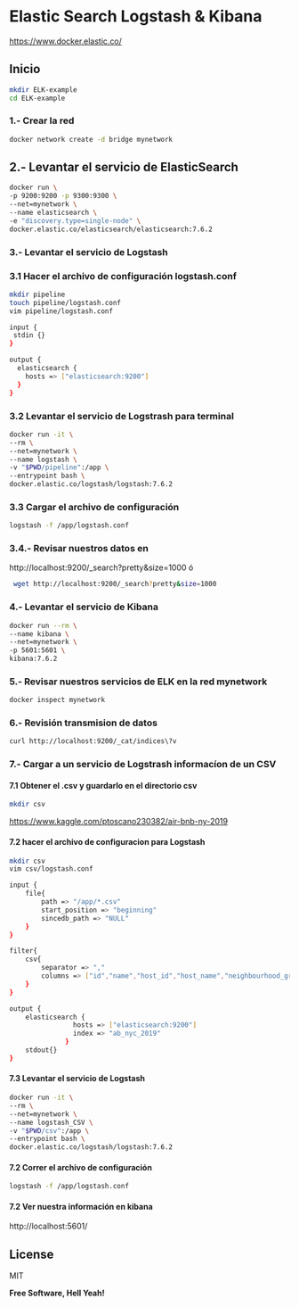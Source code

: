 # Elastic Search Logstash & Kibana

https://www.docker.elastic.co/

## Inicio
```bash
mkdir ELK-example
cd ELK-example
```

### 1.- Crear la red 

```bash
docker network create -d bridge mynetwork   
```
## 2.- Levantar el servicio de ElasticSearch

```bash
docker run \
-p 9200:9200 -p 9300:9300 \
--net=mynetwork \
--name elasticsearch \
-e "discovery.type=single-node" \
docker.elastic.co/elasticsearch/elasticsearch:7.6.2
```

### 3.- Levantar el servicio de Logstash 
### 3.1 Hacer el archivo de configuración logstash.conf
```bash
mkdir pipeline
touch pipeline/logstash.conf
vim pipeline/logstash.conf
```

```bash
input {
 stdin {}
}

output {
  elasticsearch {
    hosts => ["elasticsearch:9200"]
  }
}
```
### 3.2 Levantar el servicio de Logstrash para terminal

```bash
docker run -it \
--rm \
--net=mynetwork \
--name logstash \
-v "$PWD/pipeline":/app \
--entrypoint bash \
docker.elastic.co/logstash/logstash:7.6.2 
```
### 3.3 Cargar el archivo de configuración

```bash
logstash -f /app/logstash.conf
```
### 3.4.-  Revisar nuestros datos en

http://localhost:9200/_search?pretty&size=1000
 ó
```bash
 wget http://localhost:9200/_search?pretty&size=1000
```

### 4.- Levantar el servicio de Kibana 

```bash
docker run --rm \
--name kibana \
--net=mynetwork \
-p 5601:5601 \
kibana:7.6.2
```

### 5.- Revisar nuestros servicios de ELK en la red mynetwork
```bash
docker inspect mynetwork
```

### 6.- Revisión transmision de datos

```bash
curl http://localhost:9200/_cat/indices\?v
```



### 7.- Cargar a un servicio de Logstrash informacíon de un CSV 

#### 7.1 Obtener el .csv y guardarlo en el directorio csv
```bash
mkdir csv
```
https://www.kaggle.com/ptoscano230382/air-bnb-ny-2019

#### 7.2 hacer el archivo de configuracion para Logstash

```bash
mkdir csv
vim csv/logstash.conf
```

```bash
input {
 	file{
		path => "/app/*.csv"
		start_position => "beginning"
		sincedb_path => "NULL"
	}
}

filter{
	csv{
		separator => ","
		columns => ["id","name","host_id","host_name","neighbourhood_group","neighbourhood","latitude","longitude","room_type","price","minimum_nights","number_of_reviews","last_review","reviews_per_month","calculated_host_listings_count","availability_365"]
	}
}

output {
    elasticsearch {
			    hosts => ["elasticsearch:9200"]
			    index => "ab_nyc_2019"
			  }
    stdout{}
}

```
#### 7.3 Levantar el servicio de Logstash
```bash
docker run -it \
--rm \
--net=mynetwork \
--name logstash_CSV \
-v "$PWD/csv":/app \
--entrypoint bash \
docker.elastic.co/logstash/logstash:7.6.2 
```
#### 7.2 Correr el archivo de configuración

```bash
logstash -f /app/logstash.conf
```
#### 7.2 Ver nuestra información en kibana

http://localhost:5601/




License
----

MIT


**Free Software, Hell Yeah!**


